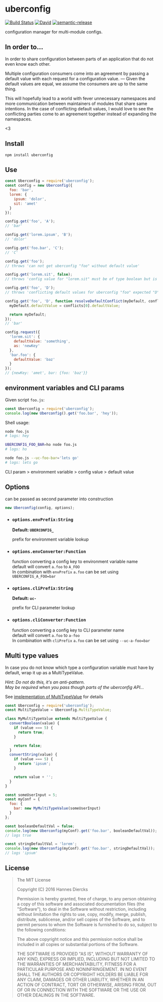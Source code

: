 uberconfig
==========

[![Build Status](https://img.shields.io/travis/Xiphe/uberconfig/master.svg?style=flat-square)](https://travis-ci.org/Xiphe/uberconfig)
[![David](https://img.shields.io/david/Xiphe/uberconfig.svg?style=flat-square)](https://david-dm.org/Xiphe/uberconfig)
[![semantic-release](https://img.shields.io/badge/%20%20%F0%9F%93%A6%F0%9F%9A%80-semantic--release-e10079.svg?style=flat-square)](https://github.com/semantic-release/semantic-release)

configuration manager for multi-module configs.


In order to...
--------------

In order to share configuration between parts of an application that 
do not even know each other.

Multiple configuration consumers come into an agreement by passing a 
default value with each request for a configuration value. — Given 
the default values are equal, we assume the consumers are up to the
same thing.

This will hopefully lead to a world with fever unnecessary namespaces
and more communication between maintainers of modules that share same
intentions. In the case of conflicting default values, I would love to see
the conflicting parties come to an agreement together instead of
expanding the namespaces.

<3


Install
-------

`npm install uberconfig`


Use
---

```js
const Uberconfig = require('uberconfig');
const config = new Uberconfig({
  foo: 'bar',
  lorem: {
    ipsum: 'dolor',
    sit: 'amet'
  }
});

config.get('foo', 'A');
// 'bar'

config.get('lorem.ipsum', 'B');
// 'dolor'

config.get('foo.bar', 'C');
// 'C'

config.get('foo');
// throws 'can not get uberconfig "foo" without default value'

config.get('lorem.sit', false);
// throws 'config value for "lorem.sit" must be of type boolean but is string'

config.get('foo', 'D');
// throws 'conflicting default values for uberconfig "foo" expected "D" to equal "A"'

config.get('foo', 'D', function resolveDefaultConflict(myDefault, conflicts, key) {
  myDefault.defaultValue = conflicts[0].defaultValue;

  return myDefault;
});
// 'bar'

config.request({
  'lorem.sit': {
    defaultValue: 'something',
    as: 'newKey'
  },
  'bar.foo': {
    defaultValue: 'baz'
  }
});
// {newKey: 'amet', bar: {foo: 'baz'}}
```

environment variables and CLI params
------------------------------------

Given script `foo.js`:

```js
const Uberconfig = require('uberconfig');
console.log(new Uberconfig().get('foo.bar', 'hey'));
```

Shell usage:

```sh
node foo.js
# logs: hey

UBERCONFIG_FOO_BAR=ho node foo.js
# logs: ho

node foo.js --uc-foo-bar='lets go'
# logs: lets go
```

CLI param > environment variable > config value > default value


Options
-------

can be passed as second parameter into construction

```js
new Uberconfig(config, options);
```

 - ### `options.envPrefix:String`
   __Default: `UBERCONFIG_`__

   prefix for environment variable lookup

 - ### `options.envConverter:Function`
   function converting a config key to environment variable name  
   default will convert `a.foo` to `A_FOO`  
   In combination with `envPrefix` `a.foo` can be set using
   `UBERCONFIG_A_FOO=bar`

 - ### `options.cliPrefix:String`
   __Default: `uc-`__

   prefix for CLI parameter lookup

 - ### `options.cliConverter:Function`
   function converting a config key to CLI parameter name  
   default will convert `a.foo` to `a-foo`  
   In combination with `cliPrefix` `a.foo` can be set using
   `--uc-a-foo=bar`


Multi type values
-----------------

In case you do not know which type a configuration variable must have
by default, wrap it up as a MultiTypeValue.

_Hint: Do not do this, it's an anti-pattern.  
May be required when you pass though parts of the uberconfig API..._

See [implementation of MultiTypeValue](https://github.com/Xiphe/uberconfig/blob/master/lib/MultiTypeValue.js) for details

```js
const Uberconfig = require('uberconfig');
const MultiTypeValue = Uberconfig.MultiTypeValue;

class MyMultiTypeValue extends MultiTypeValue {
  convertBoolean(value) {
    if (value === 5) {
      return true;
    }

    return false;
  }
  convertString(value) {
    if (value === 5) {
      return 'ipsum';
    }

    return value + '';
  }
}

const someUserInput = 5;
const myConf = {
  foo: {
    bar: new MyMultiTypeValue(someUserInput)
  }
};

const booleanDefaultVal = false;
console.log(new Uberconfig(myConf).get('foo.bar', booleanDefaultVal));
// logs true

const stringDefaultVal = 'lorem';
console.log(new Uberconfig(myConf).get('foo.bar', stringDefaultVal));
// logs 'ipsum'
```

License
-------

> The MIT License
> 
> Copyright (C) 2016 Hannes Diercks
> 
> Permission is hereby granted, free of charge, to any person obtaining a copy of
> this software and associated documentation files (the "Software"), to deal in
> the Software without restriction, including without limitation the rights to
> use, copy, modify, merge, publish, distribute, sublicense, and/or sell copies
> of the Software, and to permit persons to whom the Software is furnished to do
> so, subject to the following conditions:
> 
> The above copyright notice and this permission notice shall be included in all
> copies or substantial portions of the Software.
> 
> THE SOFTWARE IS PROVIDED "AS IS", WITHOUT WARRANTY OF ANY KIND, EXPRESS OR
> IMPLIED, INCLUDING BUT NOT LIMITED TO THE WARRANTIES OF MERCHANTABILITY, FITNESS
> FOR A PARTICULAR PURPOSE AND NONINFRINGEMENT. IN NO EVENT SHALL THE AUTHORS OR
> COPYRIGHT HOLDERS BE LIABLE FOR ANY CLAIM, DAMAGES OR OTHER LIABILITY, WHETHER
> IN AN ACTION OF CONTRACT, TORT OR OTHERWISE, ARISING FROM, OUT OF OR IN
> CONNECTION WITH THE SOFTWARE OR THE USE OR OTHER DEALINGS IN THE SOFTWARE.
